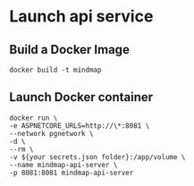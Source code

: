 # Launch api service

## Build a Docker Image
```
docker build -t mindmap
```

## Launch Docker container

```
docker run \
-e ASPNETCORE_URLS=http://\*:8081 \
--network pgnetwork \
-d \
--rm \
-v ${your secrets.json folder}:/app/volume \
--name mindmap-api-server \
-p 8081:8081 mindmap-api-server
```
